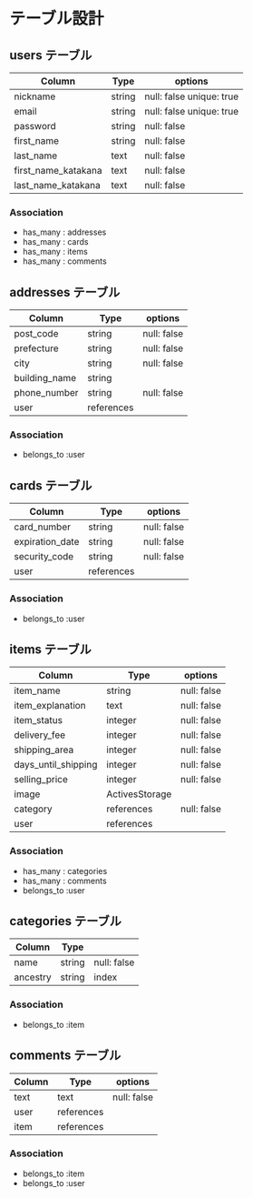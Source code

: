 # テーブル設計

## users テーブル

| Column              | Type   | options                  |
| ------------------- | ------ | ------------------------ |
| nickname            | string | null: false unique: true |
| email               | string | null: false unique: true |
| password            | string | null: false              |
| first_name          | string | null: false              |
| last_name           | text   | null: false              |
| first_name_katakana | text   | null: false              |
| last_name_katakana  | text   | null: false              |

### Association

- has_many : addresses
- has_many : cards
- has_many : items
- has_many : comments

## addresses テーブル

| Column       | Type       | options     |
| ------------ | ---------- | ----------- |
| post_code    | string     | null: false |
| prefecture   | string     | null: false |
| city         | string     | null: false |
|building_name |string      |             |
|phone_number  | string     | null: false |
| user         | references |             |

### Association

- belongs_to :user


## cards テーブル

| Column          | Type       | options     |
| --------------- | ---------- | ----------- |
| card_number     | string     | null: false |
| expiration_date | string     | null: false |
| security_code   | string     | null: false |
| user            | references |             |

### Association

- belongs_to :user


## items テーブル

| Column              | Type           | options     |
| ------------------- | -------------- | ----------- |
| item_name           | string         | null: false |
| item_explanation    | text           | null: false |
| item_status         | integer        | null: false |
| delivery_fee        | integer        | null: false |
| shipping_area       | integer        | null: false |
| days_until_shipping | integer        | null: false |
| selling_price       | integer        | null: false |
| image               | ActivesStorage |             |
| category            | references     | null: false |
| user                | references     |             |

### Association

- has_many : categories
- has_many : comments 
- belongs_to :user

## categories テーブル

| Column   | Type   |             |
| -------- | ------ | ----------- |
| name     | string | null: false |
| ancestry | string | index       |

### Association

- belongs_to :item



## comments テーブル

| Column | Type       | options     |
| ------ | ---------- | ----------- |
| text   | text       | null: false |
| user   | references |             |
| item   | references |             |

### Association

- belongs_to :item
- belongs_to :user

